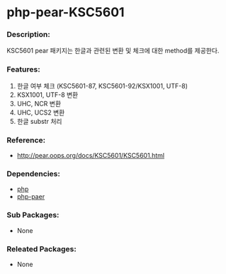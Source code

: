 # php-pear-KSC5601

### Description:

KSC5601 pear 패키지는 한글과 관련된 변환 및 체크에 대한 method를 제공한다.

### Features:
1. 한글 여부 체크 (KSC5601-87, KSC5601-92/KSX1001, UTF-8)
2. KSX1001, UTF-8 변환
3. UHC, NCR 변환
4. UHC, UCS2 변환
4. 한글 substr 처리

### Reference:
* http://pear.oops.org/docs/KSC5601/KSC5601.html

### Dependencies:
* [php](pkg-base-php.md)
* [php-paer](pkg-base-php-pear.md)

### Sub Packages:
* None

### Releated Packages:
* None
